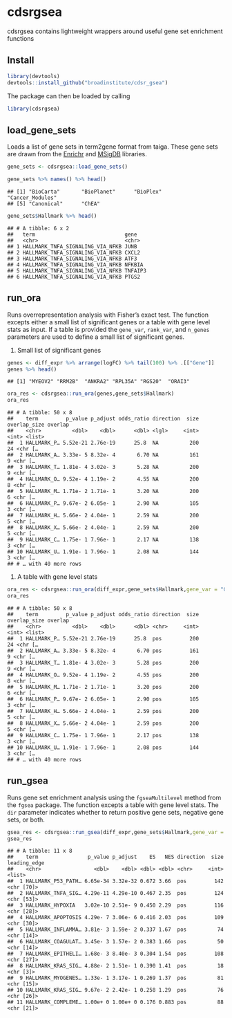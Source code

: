 cdsrgsea
================

cdsrgsea contains lightweight wrappers around useful gene set enrichment
functions

## Install

``` r
library(devtools)
devtools::install_github("broadinstitute/cdsr_gsea")
```

The package can then be loaded by calling

``` r
library(cdsrgsea)
```

## load\_gene\_sets

Loads a list of gene sets in term2gene format from taiga. These gene
sets are drawn from the
[Enrichr](https://amp.pharm.mssm.edu/Enrichr/#stats) and
[MSigDB](https://www.gsea-msigdb.org/gsea/msigdb/index.jsp)
    libraries.

``` r
gene_sets <- cdsrgsea::load_gene_sets()
```

``` r
gene_sets %>% names() %>% head()
```

    ## [1] "BioCarta"       "BioPlanet"      "BioPlex"        "Cancer_Modules"
    ## [5] "Canonical"      "ChEA"

``` r
gene_sets$Hallmark %>% head()
```

    ## # A tibble: 6 x 2
    ##   term                             gene   
    ##   <chr>                            <chr>  
    ## 1 HALLMARK_TNFA_SIGNALING_VIA_NFKB JUNB   
    ## 2 HALLMARK_TNFA_SIGNALING_VIA_NFKB CXCL2  
    ## 3 HALLMARK_TNFA_SIGNALING_VIA_NFKB ATF3   
    ## 4 HALLMARK_TNFA_SIGNALING_VIA_NFKB NFKBIA 
    ## 5 HALLMARK_TNFA_SIGNALING_VIA_NFKB TNFAIP3
    ## 6 HALLMARK_TNFA_SIGNALING_VIA_NFKB PTGS2

## run\_ora

Runs overrepresentation analysis with Fisher’s exact test. The function
excepts either a small list of significant genes or a table with gene
level stats as input. If a table is provided the `gene_var`, `rank_var`,
and `n_genes` parameters are used to define a small list of significant
genes.

1.  Small list of significant genes

<!-- end list -->

``` r
genes <- diff_expr %>% arrange(logFC) %>% tail(100) %>% .[["Gene"]]
genes %>% head()
```

    ## [1] "MYEOV2" "RRM2B"  "ANKRA2" "RPL35A" "RGS20"  "ORAI3"

``` r
ora_res <- cdsrgsea::run_ora(genes,gene_sets$Hallmark)
ora_res
```

    ## # A tibble: 50 x 8
    ##    term         p_value p_adjust odds_ratio direction  size overlap_size overlap
    ##    <chr>          <dbl>    <dbl>      <dbl> <lgl>     <int>        <int> <list> 
    ##  1 HALLMARK_P… 5.52e-21 2.76e-19      25.8  NA          200           24 <chr […
    ##  2 HALLMARK_A… 3.33e- 5 8.32e- 4       6.70 NA          161            9 <chr […
    ##  3 HALLMARK_T… 1.81e- 4 3.02e- 3       5.28 NA          200            9 <chr […
    ##  4 HALLMARK_O… 9.52e- 4 1.19e- 2       4.55 NA          200            8 <chr […
    ##  5 HALLMARK_M… 1.71e- 2 1.71e- 1       3.20 NA          200            6 <chr […
    ##  6 HALLMARK_P… 9.67e- 2 6.05e- 1       2.90 NA          105            3 <chr […
    ##  7 HALLMARK_H… 5.66e- 2 4.04e- 1       2.59 NA          200            5 <chr […
    ##  8 HALLMARK_X… 5.66e- 2 4.04e- 1       2.59 NA          200            5 <chr […
    ##  9 HALLMARK_C… 1.75e- 1 7.96e- 1       2.17 NA          138            3 <chr […
    ## 10 HALLMARK_U… 1.91e- 1 7.96e- 1       2.08 NA          144            3 <chr […
    ## # … with 40 more rows

1.  A table with gene level
stats

<!-- end list -->

``` r
ora_res <- cdsrgsea::run_ora(diff_expr,gene_sets$Hallmark,gene_var = "Gene",rank_var = "logFC",dir = "pos")
ora_res
```

    ## # A tibble: 50 x 8
    ##    term         p_value p_adjust odds_ratio direction  size overlap_size overlap
    ##    <chr>          <dbl>    <dbl>      <dbl> <chr>     <int>        <int> <list> 
    ##  1 HALLMARK_P… 5.52e-21 2.76e-19      25.8  pos         200           24 <chr […
    ##  2 HALLMARK_A… 3.33e- 5 8.32e- 4       6.70 pos         161            9 <chr […
    ##  3 HALLMARK_T… 1.81e- 4 3.02e- 3       5.28 pos         200            9 <chr […
    ##  4 HALLMARK_O… 9.52e- 4 1.19e- 2       4.55 pos         200            8 <chr […
    ##  5 HALLMARK_M… 1.71e- 2 1.71e- 1       3.20 pos         200            6 <chr […
    ##  6 HALLMARK_P… 9.67e- 2 6.05e- 1       2.90 pos         105            3 <chr […
    ##  7 HALLMARK_H… 5.66e- 2 4.04e- 1       2.59 pos         200            5 <chr […
    ##  8 HALLMARK_X… 5.66e- 2 4.04e- 1       2.59 pos         200            5 <chr […
    ##  9 HALLMARK_C… 1.75e- 1 7.96e- 1       2.17 pos         138            3 <chr […
    ## 10 HALLMARK_U… 1.91e- 1 7.96e- 1       2.08 pos         144            3 <chr […
    ## # … with 40 more rows

## run\_gsea

Runs gene set enrichment analysis using the `fgseaMultilevel` method
from the `fgsea` package. The function excepts a table with gene level
stats. The `dir` parameter indicates whether to return positive gene
sets, negative gene sets, or
both.

``` r
gsea_res <- cdsrgsea::run_gsea(diff_expr,gene_sets$Hallmark,gene_var = "Gene",rank_var = "logFC",dir = "pos")
gsea_res
```

    ## # A tibble: 11 x 8
    ##    term                p_value p_adjust    ES   NES direction  size leading_edge
    ##    <chr>                 <dbl>    <dbl> <dbl> <dbl> <chr>     <int> <list>      
    ##  1 HALLMARK_P53_PATH… 6.65e-34 3.32e-32 0.672 3.66  pos         142 <chr [70]>  
    ##  2 HALLMARK_TNFA_SIG… 4.29e-11 4.29e-10 0.467 2.35  pos         124 <chr [53]>  
    ##  3 HALLMARK_HYPOXIA   3.02e-10 2.51e- 9 0.450 2.29  pos         116 <chr [28]>  
    ##  4 HALLMARK_APOPTOSIS 4.29e- 7 3.06e- 6 0.416 2.03  pos         109 <chr [30]>  
    ##  5 HALLMARK_INFLAMMA… 3.81e- 3 1.59e- 2 0.337 1.67  pos          74 <chr [14]>  
    ##  6 HALLMARK_COAGULAT… 3.45e- 3 1.57e- 2 0.383 1.66  pos          50 <chr [14]>  
    ##  7 HALLMARK_EPITHELI… 1.68e- 3 8.40e- 3 0.304 1.54  pos         108 <chr [27]>  
    ##  8 HALLMARK_KRAS_SIG… 4.88e- 2 1.51e- 1 0.390 1.41  pos          18 <chr [3]>   
    ##  9 HALLMARK_MYOGENES… 1.33e- 1 3.17e- 1 0.269 1.37  pos          81 <chr [15]>  
    ## 10 HALLMARK_KRAS_SIG… 9.67e- 2 2.42e- 1 0.258 1.29  pos          76 <chr [26]>  
    ## 11 HALLMARK_COMPLEME… 1.00e+ 0 1.00e+ 0 0.176 0.883 pos          88 <chr [21]>
